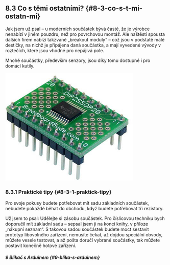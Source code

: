 ## 8.3 Co s těmi ostatními? {#8-3-co-s-t-mi-ostatn-mi}

Jak jsem už psal – u moderních součástek bývá časté, že je výrobce nenabízí v jiném pouzdru, než pro povrchovou montáž. Ale naštěstí spousta dalších firem nabízí takzvané „breakout moduly“ – což jsou v podstatě malé destičky, na nichž je připájena daná součástka, a mají vyvedené vývody v roztečích, které jsou vhodné pro nepájivá pole.

Mnohé součástky, především senzory, jsou díky tomu dostupné i pro domácí kutily.

![102-1.jpeg](../images/00190.jpeg)

### 8.3.1 Praktické tipy {#8-3-1-praktick-tipy}

Pro svoje pokusy budete potřebovat mít sadu základních součástek, nebudete pokaždé běhat do obchodu, když budete potřebovat tři rezistory.

Už jsem to psal: Udělejte si zásobu součástek. Pro číslicovou techniku bych doporučil mít základní sadu – sepsal jsem ji na konci knihy, v příloze „nákupní seznam“. S takovou sadou součástek budete moct sestavit prototyp libovolného zařízení, nemusíte čekat, až dojdou speciální obvody, můžete vesele testovat, a až pošta doručí vybrané součástky, tak můžete postavit konečně hotové zařízení.

##### 9 Blikač s Arduinem {#9-blika-s-arduinem}
